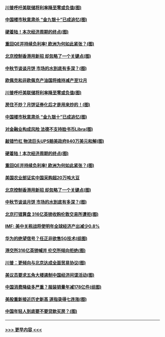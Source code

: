 #### [川普呼吁美联储将利率降至零或负值(图)](../pages/p5/907303.md?t=09141844) 
#### [中国楼市秋意肃杀 “金九银十”已成追忆(图)](../pages/p5/907275.md?t=09141844) 
#### [硬着陆！本次经济周期的终点(图)](../pages/p5/907268.md?t=09141844) 
#### [重回QE并持续负利率! 欧洲为何如此紧张？(图)](../pages/p5/907269.md?t=09141844) 
#### [北京控制香港用新招 却忽略了一个关键点(图)](../pages/p5/907256.md?t=09141844) 
#### [中秋节谈谈月饼 市场的水到底有多深？(图)](../pages/p5/907241.md?t=09141844) 
#### [欧佩克和非欧佩克产油国将维持减产至12月](../pages/p5/907339.md?t=09141844) 
#### [川普呼吁美联储将利率降至零或负值(图)](../pages/p5/907303.md?t=09141844) 
#### [房住不炒？月饼证券化后才是用来炒的！(图)](../pages/p5/907337.md?t=09141844) 
#### [中国楼市秋意肃杀 “金九银十”已成追忆(图)](../pages/p5/907275.md?t=09141844) 
#### [对金融业构成风险 法德不支持脸书币Libra(图)](../pages/p5/907312.md?t=09141844) 
#### [敲错竹杠 物流巨头UPS赔美政府840万美元和解(图)](../pages/p5/907308.md?t=09141844) 
#### [硬着陆！本次经济周期的终点(图)](../pages/p5/907268.md?t=09141844) 
#### [重回QE并持续负利率! 欧洲为何如此紧张？(图)](../pages/p5/907269.md?t=09141844) 
#### [美国农业部证实中国采购超20万吨大豆](../pages/p5/907287.md?t=09141844) 
#### [北京控制香港用新招 却忽略了一个关键点(图)](../pages/p5/907256.md?t=09141844) 
#### [中秋节谈谈月饼 市场的水到底有多深？(图)](../pages/p5/907241.md?t=09141844) 
#### [北京打错算盘 316亿英镑收购伦敦交易所遭拒(图)](../pages/p5/907236.md?t=09141844) 
#### [IMF: 美中关税战将使明年全球经济产出减少0.8%](../pages/p5/907233.md?t=09141844) 
#### [华为的绝望信号？任正非欲售5G技术(组图)](../pages/p5/907155.md?t=09141844) 
#### [港交所316亿英镑喊并 伦交所倾向拒绝(图)](../pages/p5/907207.md?t=09141844) 
#### [川普：更倾向与北京达成全面贸易协议(图)](../pages/p5/907211.md?t=09141844) 
#### [美议员要求五角大楼遏制中国经济间谍活动(图)](../pages/p5/907199.md?t=09141844) 
#### [中国消费降级多严重？服装销量年减178亿件(组图)](../pages/p5/907157.md?t=09141844) 
#### [美股重新接近历史新高 道指录得七连涨(图)](../pages/p5/907182.md?t=09141844) 
#### [中国年轻人到底要不要贷款买房？(图)](../pages/p5/907162.md?t=09141844) 

----
#### [ >>> 更早内容 <<< ](../indexes/p5-earlier.md)
